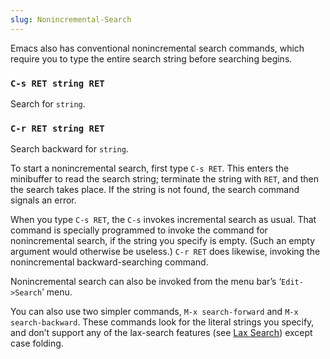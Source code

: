 ```yaml
---
slug: Nonincremental-Search
---
```


Emacs also has conventional nonincremental search commands, which require you to type the entire search string before searching begins.

### `C-s RET string RET`

Search for `string`.

### `C-r RET string RET`

Search backward for `string`.

To start a nonincremental search, first type `C-s RET`. This enters the minibuffer to read the search string; terminate the string with `RET`, and then the search takes place. If the string is not found, the search command signals an error.

When you type `C-s RET`, the `C-s` invokes incremental search as usual. That command is specially programmed to invoke the command for nonincremental search, if the string you specify is empty. (Such an empty argument would otherwise be useless.) `C-r RET` does likewise, invoking the nonincremental backward-searching command.

Nonincremental search can also be invoked from the menu bar’s ‘`Edit->Search`’ menu.

You can also use two simpler commands, `M-x search-forward` and `M-x search-backward`. These commands look for the literal strings you specify, and don’t support any of the lax-search features (see [Lax Search](Lax-Search)) except case folding.
